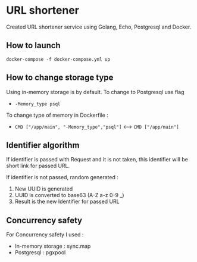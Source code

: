 # URL shortener

Created URL shortener service using Golang, Echo, Postgresql and Docker.

## How to launch 

```docker-compose -f docker-compose.yml up```

## How to change storage type

Using in-memory storage is by default. To change to Postgresql use flag 
- ```-Memory_type psql ```

To change type of memory in Dockerfile : 
- ```CMD ["/app/main", "-Memory_type","psql"]``` <--> ```CMD ["/app/main"]```


## Identifier algorithm 

If identifier is passed with Request and it is not taken, this identifier will be short link for passed URL.

If identifier is not passed, random generated :

1. New UUID is generated
2. UUID is converted to base63 (A-Z a-z 0-9 _)
3. Result is the new Identifier for passed URL

## Concurrency safety

For Concurrency safety I used :

- In-memory storage : sync.map
- Postgresql : pgxpool



